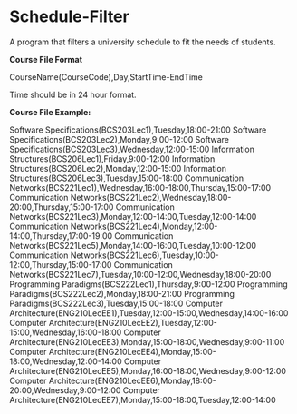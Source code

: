 # Schedule-Filter
A program that filters a university schedule to fit the needs of students.


**Course File Format**

CourseName(CourseCode),Day,StartTime-EndTime

Time should be in 24 hour format. 

**Course File Example:**

Software Specifications(BCS203Lec1),Tuesday,18:00-21:00
Software Specifications(BCS203Lec2),Monday,9:00-12:00
Software Specifications(BCS203Lec3),Wednesday,12:00-15:00
Information Structures(BCS206Lec1),Friday,9:00-12:00
Information Structures(BCS206Lec2),Monday,12:00-15:00
Information Structures(BCS206Lec3),Tuesday,15:00-18:00
Communication Networks(BCS221Lec1),Wednesday,16:00-18:00,Thursday,15:00-17:00
Communication Networks(BCS221Lec2),Wednesday,18:00-20:00,Thursday,15:00-17:00
Communication Networks(BCS221Lec3),Monday,12:00-14:00,Tuesday,12:00-14:00
Communication Networks(BCS221Lec4),Monday,12:00-14:00,Thursday,17:00-19:00
Communication Networks(BCS221Lec5),Monday,14:00-16:00,Tuesday,10:00-12:00
Communication Networks(BCS221Lec6),Tuesday,10:00-12:00,Thursday,15:00-17:00
Communication Networks(BCS221Lec7),Tuesday,10:00-12:00,Wednesday,18:00-20:00
Programming Paradigms(BCS222Lec1),Thursday,9:00-12:00
Programming Paradigms(BCS222Lec2),Monday,18:00-21:00
Programming Paradigms(BCS222Lec3),Tuesday,15:00-18:00
Computer Architecture(ENG210LecEE1),Tuesday,12:00-15:00,Wednesday,14:00-16:00
Computer Architecture(ENG210LecEE2),Tuesday,12:00-15:00,Wednesday,16:00-18:00
Computer Architecture(ENG210LecEE3),Monday,15:00-18:00,Wednesday,9:00-11:00
Computer Architecture(ENG210LecEE4),Monday,15:00-18:00,Wednesday,12:00-14:00
Computer Architecture(ENG210LecEE5),Monday,16:00-18:00,Wednesday,9:00-12:00
Computer Architecture(ENG210LecEE6),Monday,18:00-20:00,Wednesday,9:00-12:00
Computer Architecture(ENG210LecEE7),Monday,15:00-18:00,Tuesday,12:00-14:00













